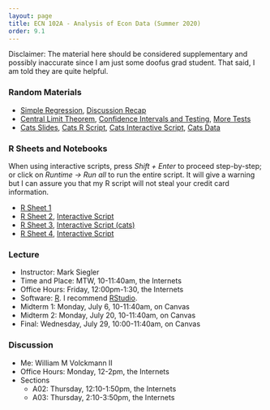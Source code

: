 ```yaml
---
layout: page
title: ECN 102A - Analysis of Econ Data (Summer 2020)
order: 9.1
---
```

Disclaimer: The material here should be considered supplementary and possibly
inaccurate since I am just some doofus grad student. That said, I am told they
are quite helpful.

### Random Materials
* [Simple Regression](simpleregressions.pdf), [Discussion Recap](week3recap_handout.pdf)
* [Central Limit Theorem](CLT.pdf), [Confidence Intervals and Testing](CI_htest_pvalue.pdf), [More Tests](univariatetests.pdf)
* [Cats Slides](twosampletest_handout.pdf), [Cats R Script](cats.R), [Cats Interactive Script](https://colab.research.google.com/drive/1p8SiTIS6PCAFTn7h3Rrz63b4Q2fguW1J?usp=sharing), [Cats Data](cats.csv)

### R Sheets and Notebooks
When using interactive scripts, press *Shift + Enter* to proceed step-by-step; or
click on *Runtime -> Run all* to run the entire script. It will give a warning but I
can assure you that my R script will not steal your credit card information.

* [R Sheet 1](102-Rsheet-01.pdf)
* [R Sheet 2](102-Rsheet-02.pdf), [Interactive Script](https://colab.research.google.com/drive/1TkTdZ4FAGHhuL8acM3uNGhHQ95kvbd7e?usp=sharing)
* [R Sheet 3](102-Rsheet-03.pdf), [Interactive Script (cats)](https://colab.research.google.com/drive/1p8SiTIS6PCAFTn7h3Rrz63b4Q2fguW1J?usp=sharing)
* [R Sheet 4](102-Rsheet-04.pdf), [Interactive Script](https://colab.research.google.com/drive/1UOofb_0qcgF68enCL2bYtN7U3zfZbqPy?usp=sharing)


### Lecture
* Instructor: Mark Siegler
* Time and Place: MTW, 10-11:40am, the Internets
* Office Hours: Friday, 12:00pm-1:30, the Internets
* Software: [R](https://cloud.r-project.org/). I recommend [RStudio](https://rstudio.com/products/rstudio/download/).
* Midterm 1: Monday, July 6, 10-11:40am, on Canvas
* Midterm 2: Monday, July 20, 10-11:40am, on Canvas
* Final: Wednesday, July 29, 10:00-11:40am, on Canvas

### Discussion
* Me: William M Volckmann II
* Office Hours: Monday, 12-2pm, the Internets
* Sections
  * A02: Thursday, 12:10-1:50pm, the Internets
  * A03: Thursday, 2:10-3:50pm, the Internets
